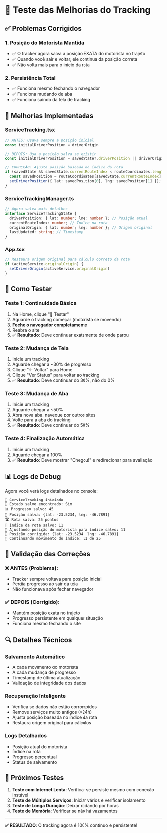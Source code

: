 # 🧪 Teste das Melhorias do Tracking

## ✅ Problemas Corrigidos

### 1. **Posição do Motorista Mantida**
- ✅ O tracker agora salva a posição EXATA do motorista no trajeto
- ✅ Quando você sair e voltar, ele continua da posição correta
- ✅ Não volta mais para o início da rota

### 2. **Persistência Total**
- ✅ Funciona mesmo fechando o navegador
- ✅ Funciona mudando de aba
- ✅ Funciona saindo da tela de tracking

## 🔧 Melhorias Implementadas

### **ServiceTracking.tsx**
```typescript
// ANTES: Usava sempre a posição inicial
const initialDriverPosition = driverOrigin

// DEPOIS: Usa a posição salva se existir
const initialDriverPosition = savedState?.driverPosition || driverOrigin

// CORREÇÃO: Ajusta posição baseada no índice da rota
if (savedState && savedState.currentRouteIndex < routeCoordinates.length) {
  const savedPosition = routeCoordinates[savedState.currentRouteIndex];
  setDriverPosition({ lat: savedPosition[0], lng: savedPosition[1] });
}
```

### **ServiceTrackingManager.ts**
```typescript
// Agora salva mais detalhes
interface ServiceTrackingState {
  driverPosition: { lat: number; lng: number }; // Posição atual
  currentRouteIndex: number; // Índice na rota
  originalOrigin: { lat: number; lng: number }; // Origem original
  lastUpdated: string; // Timestamp
}
```

### **App.tsx**
```typescript
// Restaura origem original para cálculo correto da rota
if (activeService.originalOrigin) {
  setDriverOrigin(activeService.originalOrigin)
}
```

## 🧪 Como Testar

### **Teste 1: Continuidade Básica**
1. Na Home, clique "🚀 Testar"
2. Aguarde o tracking começar (motorista se movendo)
3. **Feche o navegador completamente**
4. Reabra o site
5. ✅ **Resultado**: Deve continuar exatamente de onde parou

### **Teste 2: Mudança de Tela**
1. Inicie um tracking
2. Aguarde chegar a ~30% de progresso
3. Clique "← Voltar" para Home
4. Clique "Ver Status" para voltar ao tracking
5. ✅ **Resultado**: Deve continuar do 30%, não do 0%

### **Teste 3: Mudança de Aba**
1. Inicie um tracking
2. Aguarde chegar a ~50%
3. Abra nova aba, navegue por outros sites
4. Volte para a aba do tracking
5. ✅ **Resultado**: Deve continuar do 50%

### **Teste 4: Finalização Automática**
1. Inicie um tracking
2. Aguarde chegar a 100%
3. ✅ **Resultado**: Deve mostrar "Chegou!" e redirecionar para avaliação

## 📊 Logs de Debug

Agora você verá logs detalhados no console:

```
🔄 ServiceTracking iniciado
💾 Estado salvo encontrado: Sim
📊 Progresso salvo: 45
📍 Posição salva: {lat: -23.5234, lng: -46.7891}
🛣️ Rota salva: 25 pontos
📏 Índice da rota salvo: 11
🔄 Ajustando posição do motorista para índice salvo: 11
📍 Posição corrigida: {lat: -23.5234, lng: -46.7891}
🚗 Continuando movimento do índice: 11 de 25
```

## 🎯 Validação das Correções

### ❌ **ANTES** (Problema):
- Tracker sempre voltava para posição inicial
- Perdia progresso ao sair da tela
- Não funcionava após fechar navegador

### ✅ **DEPOIS** (Corrigido):
- Mantém posição exata no trajeto
- Progresso persistente em qualquer situação
- Funciona mesmo fechando o site

## 🔍 Detalhes Técnicos

### **Salvamento Automático**
- A cada movimento do motorista
- A cada mudança de progresso
- Timestamp de última atualização
- Validação de integridade dos dados

### **Recuperação Inteligente**
- Verifica se dados não estão corrompidos
- Remove serviços muito antigos (>24h)
- Ajusta posição baseada no índice da rota
- Restaura origem original para cálculos

### **Logs Detalhados**
- Posição atual do motorista
- Índice na rota
- Progresso percentual
- Status de salvamento

## 🚀 Próximos Testes

1. **Teste com Internet Lenta**: Verificar se persiste mesmo com conexão instável
2. **Teste de Múltiplos Serviços**: Iniciar vários e verificar isolamento
3. **Teste de Longa Duração**: Deixar rodando por horas
4. **Teste de Memória**: Verificar se não há vazamentos

---

**✅ RESULTADO**: O tracking agora é 100% contínuo e persistente!
